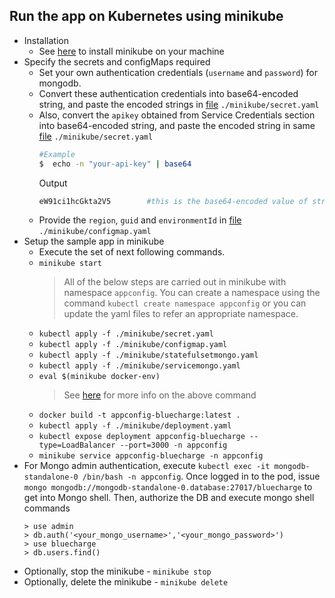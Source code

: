 ## Run the app on Kubernetes using minikube

- Installation
  - See [here](https://minikube.sigs.k8s.io/docs/start/) to install minikube on your machine
- Specify the secrets and configMaps required
  - Set your own authentication credentials (`username` and `password`) for mongodb.
  - Convert these authentication credentials into base64-encoded string, and paste the encoded strings in [file](minikube/secret.yaml#20) `./minikube/secret.yaml`
  - Also, convert the `apikey` obtained from Service Credentials section into base64-encoded string, and paste the encoded string in same [file](minikube/secret.yaml#L22) `./minikube/secret.yaml`
      ```bash
      #Example
      $  echo -n "your-api-key" | base64
      ```
      Output
      ```bash
      eW91ci1hcGkta2V5        #this is the base64-encoded value of string "your-api-key"
      ```
  - Provide the `region`, `guid` and `environmentId` in [file](minikube/configmap.yaml#L18) `./minikube/configmap.yaml`
- Setup the sample app in minikube
  - Execute the set of next following commands.
  - `minikube start`
      > All of the below steps are carried out in minikube with namespace `appconfig`.  You can create a namespace using the command `kubectl create namespace appconfig` or you can update the yaml files to refer an appropriate namespace.
  - `kubectl apply -f ./minikube/secret.yaml`
  - `kubectl apply -f ./minikube/configmap.yaml`
  - `kubectl apply -f ./minikube/statefulsetmongo.yaml`
  - `kubectl apply -f ./minikube/servicemongo.yaml`
  - `eval $(minikube docker-env)`
      > See [here](https://github.com/kubernetes/minikube/blob/0c616a6b42b28a1aab8397f5a9061f8ebbd9f3d9/README.md#reusing-the-docker-daemon) for more info on the above command
  - `docker build -t appconfig-bluecharge:latest .`
  - `kubectl apply -f ./minikube/deployment.yaml`
  - `kubectl expose deployment appconfig-bluecharge --type=LoadBalancer --port=3000 -n appconfig`
  - `minikube service appconfig-bluecharge -n appconfig`
- For Mongo admin authentication, execute `kubectl exec -it mongodb-standalone-0 /bin/bash -n appconfig`.  Once logged in to the pod, issue `mongo mongodb://mongodb-standalone-0.database:27017/bluecharge` to get into Mongo shell. Then, authorize the DB and execute mongo shell commands
    ```shell
    > use admin
    > db.auth('<your_mongo_username>','<your_mongo_password>')
    > use bluecharge
    > db.users.find()
    ```
- Optionally, stop the minikube - `minikube stop`
- Optionally, delete the minikube - `minikube delete`